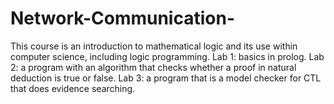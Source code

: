 # Network-Communication-
This course is an introduction to mathematical logic and its use within computer science, including logic programming.
Lab 1: basics in prolog.
Lab 2: a program with an algorithm that checks whether a proof in natural deduction is true or false.
Lab 3: a program that is a model checker for CTL that does evidence searching.
